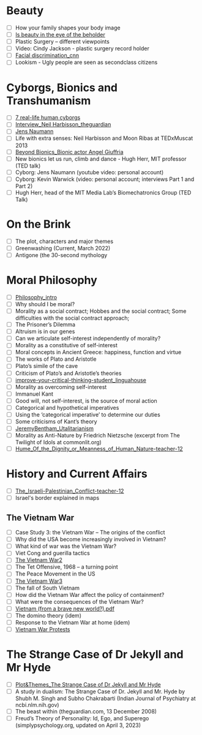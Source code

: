 # Beauty
- [ ] How your family shapes your body image
- [ ] [Is beauty in the eye of the beholder ](Is%20beauty%20in%20the%20eye%20of%20the%20beholder%20.pdf)
- [ ] Plastic Surgery – different viewpoints
- [ ] Video: Cindy Jackson - plastic surgery record holder
- [ ] [Facial discrimination_cnn](Facial%20discrimination_cnn.pdf)
- [ ] Lookism - Ugly people are seen as secondclass citizens

# Cyborgs, Bionics and Transhumanism
- [ ] [7 real-life human cyborgs](7%20real-life%20human%20cyborgs.pdf)
- [ ] [Interview_Neil Harbisson_theguardian](Interview_Neil%20Harbisson_theguardian.pdf)
- [ ] [Jens Naumann](Jens%20Naumann.pdf)
- [ ] Life with extra senses: Neil Harbisson and Moon Ribas at TEDxMuscat 2013
- [ ] [Beyond Bionics_Bionic actor Angel Giuffria](Beyond%20Bionics_Bionic%20actor%20Angel%20Giuffria.pdf)
- [ ] New bionics let us run, climb and dance - Hugh Herr, MIT professor (TED talk)
- [ ] Cyborg: Jens Naumann (youtube video: personal account)  
- [ ] Cyborg: Kevin Warwick (video: personal account; interviews Part 1 and Part 2) 
- [ ] Hugh Herr, head of the MIT Media Lab’s Biomechatronics Group (TED Talk)

# On the Brink
- [ ] The plot, characters and major themes 
- [ ] Greenwashing (Current, March 2022)  
- [ ] Antigone (the 30-second mythology

# Moral Philosophy
- [ ] [Philosophy_intro](Philosophy_intro.pdf)
- [ ] Why should I be moral?  
- [ ] Morality as a social contract; Hobbes and the social contract; Some difficulties with the social contract approach;  
- [ ] The Prisoner’s Dilemma  
- [ ] Altruism is in our genes  
- [ ] Can we articulate self-interest independently of morality?  
- [ ] Morality as a constitutive of self-interest  
- [ ] Moral concepts in Ancient Greece: happiness, function and virtue  
- [ ] The works of Plato and Aristotle  
- [ ] Plato’s simile of the cave  
- [ ] Criticism of Plato’s and Aristotle’s theories  
- [ ] [improve-your-critical-thinking-student_linguahouse](improve-your-critical-thinking-student_linguahouse.pdf)
- [ ] Morality as overcoming self-interest  
- [ ] Immanuel Kant  
- [ ] Good will, not self-interest, is the source of moral action  
- [ ] Categorical and hypothetical imperatives  
- [ ] Using the ‘categorical imperative’ to determine our duties  
- [ ] Some criticisms of Kant’s theory
- [ ] [JeremyBentham_Utalitarianism](JeremyBentham_Utalitarianism.pdf)
- [ ] Morality as Anti-Nature by Friedrich Nietzsche (excerpt from The Twilight of Idols at commonlit.org)  
- [ ] [Hume_Of_the_Dignity_or_Meanness_of_Human_Nature-teacher-12](Hume_Of_the_Dignity_or_Meanness_of_Human_Nature-teacher-12.pdf)

# History and Current Affairs
- [ ] [The_Israeli-Palestinian_Conflict-teacher-12](The_Israeli-Palestinian_Conflict-teacher-12.pdf)
- [ ] Israel's border explained in maps

## The Vietnam War
 - [ ] Case Study 3: the Vietnam War – The origins of the conflict  
 - [ ] Why did the USA become increasingly involved in Vietnam?  
 - [ ] What kind of war was the Vietnam War?  
 - [ ] Viet Cong and guerilla tactics  
 - [ ] [The Vietnam War2](The%20Vietnam%20War2.pdf)
 - [ ] The Tet Offensive, 1968 – a turning point  
 - [ ] The Peace Movement in the US  
 - [ ] [The Vietnam War3](The%20Vietnam%20War3.pdf)
 - [ ] The fall of South Vietnam  
 - [ ] How did the Vietnam War affect the policy of containment?  
 - [ ] What were the consequences of the Vietnam War?  
 - [ ] [Vietnam (from a brave new world?).pdf](Vietnam%20(from%20a%20brave%20new%20world?).pdf)
 - [ ] The domino theory (idem)  
 - [ ] Response to the Vietnam War at home (idem)  
 - [ ] [Vietnam War Protests](Vietnam%20War%20Protests.pdf)

# The Strange Case of Dr Jekyll and Mr Hyde
- [ ] [Plot&Themes_The Strange Case of Dr Jekyll and Mr Hyde](Plot&Themes_The%20Strange%20Case%20of%20Dr%20Jekyll%20and%20Mr%20Hyde.pdf)
- [ ] A study in dualism: The Strange Case of Dr. Jekyll and Mr. Hyde by Shubh M. Singh and Subho Chakrabarti (Indian Journal of Psychiatry at ncbi.nlm.nih.gov)  
- [ ] The beast within (theguardian.com, 13 December 2008)  
- [ ] Freud’s Theory of Personality: Id, Ego, and Superego (simplypsychology.org, updated on April 3, 2023)